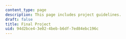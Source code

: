 ```yaml
---
content_type: page
description: This page includes project guidelines.
draft: false
title: Final Project
uid: 94d2bce4-3e02-4beb-b6df-7ed84ebc196c
---
```

